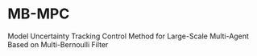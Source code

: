 # MB-MPC
Model Uncertainty Tracking Control Method for Large-Scale Multi-Agent Based on Multi-Bernoulli Filter
